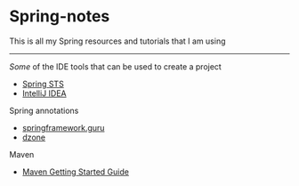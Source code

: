 # Spring-notes
This is all my Spring resources and tutorials that I am using
<hr>

<i>Some</i> of the IDE tools that can be used to create a project
- <a href="https://spring.io/tools/sts">Spring STS</a>
- <a href="https://www.jetbrains.com/idea/?fromMenu">IntelliJ IDEA</a>

Spring annotations

- <a href="https://springframework.guru/spring-framework-annotations/">springframework.guru</a>
- <a href="https://dzone.com/articles/a-guide-to-spring-framework-annotations">dzone</a>

Maven
- <a href="https://maven.apache.org/guides/getting-started/">Maven Getting Started Guide</a>
